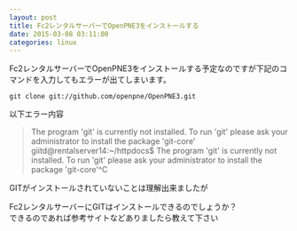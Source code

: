 ```yaml
---
layout: post
title: Fc2レンタルサーバーでOpenPNE3をインストールする
date: 2015-03-08 03:11:00
categories: linux
---
```

<p>Fc2レンタルサーバーでOpenPNE3をインストールする予定なのですが下記のコマンドを入力してもエラーが出てしまいます。</p>

```
git clone git://github.com/openpne/OpenPNE3.git
```

<p>以下エラー内容</p>

<blockquote>
  <p>The program 'git' is currently not installed. To run 'git' please ask your administrator to install the package 'git-core'<br>
  giitd@rentalserver14:~/httpdocs$ The program 'git' is currently not installed. To run 'git' please ask your administrator to install the package 'git-core'^C</p>
</blockquote>

<p>GITがインストールされていないことは理解出来ましたが</p>

<p>Fc2レンタルサーバーにGITはインストールできるのでしょうか？<br>
できるのであれば参考サイトなどありましたら教えて下さい</p>
